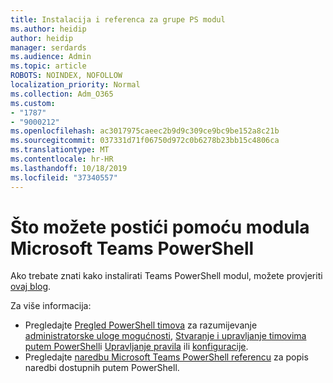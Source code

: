 ```yaml
---
title: Instalacija i referenca za grupe PS modul
ms.author: heidip
author: heidip
manager: serdards
ms.audience: Admin
ms.topic: article
ROBOTS: NOINDEX, NOFOLLOW
localization_priority: Normal
ms.collection: Adm_O365
ms.custom:
- "1787"
- "9000212"
ms.openlocfilehash: ac3017975caeec2b9d9c309ce9bc9be152a8c21b
ms.sourcegitcommit: 037331d71f06750d972c0b6278b23bb15c4806ca
ms.translationtype: MT
ms.contentlocale: hr-HR
ms.lasthandoff: 10/18/2019
ms.locfileid: "37340557"
---
```

# <a name="what-you-can-accomplish-with-microsoft-teams-powershell-module"></a>Što možete postići pomoću modula Microsoft Teams PowerShell

Ako trebate znati kako instalirati Teams PowerShell modul, možete provjeriti [ovaj blog](https://blogs.technet.microsoft.com/skypehybridguy/2017/11/07/microsoft-teams-powershell-support/).

Za više informacija:

- Pregledajte [Pregled PowerShell timova](https://docs.microsoft.com/MicrosoftTeams/teams-powershell-overview) za razumijevanje [administratorske uloge mogućnosti](https://docs.microsoft.com/MicrosoftTeams/using-admin-roles), [Stvaranje i upravljanje timovima putem PowerShell](https://docs.microsoft.com/MicrosoftTeams/teams-powershell-overview#creating-and-managing-teams-via-powershell)i [Upravljanje pravila](https://docs.microsoft.com/MicrosoftTeams/teams-powershell-overview#managing-policies-via-powershell) ili [konfiguracije](https://docs.microsoft.com/MicrosoftTeams/teams-powershell-overview#managing-configurations-via-powershell). 
- Pregledajte [naredbu Microsoft Teams PowerShell referencu](https://docs.microsoft.com/powershell/module/teams/?view=teams-ps) za popis naredbi dostupnih putem PowerShell. 
